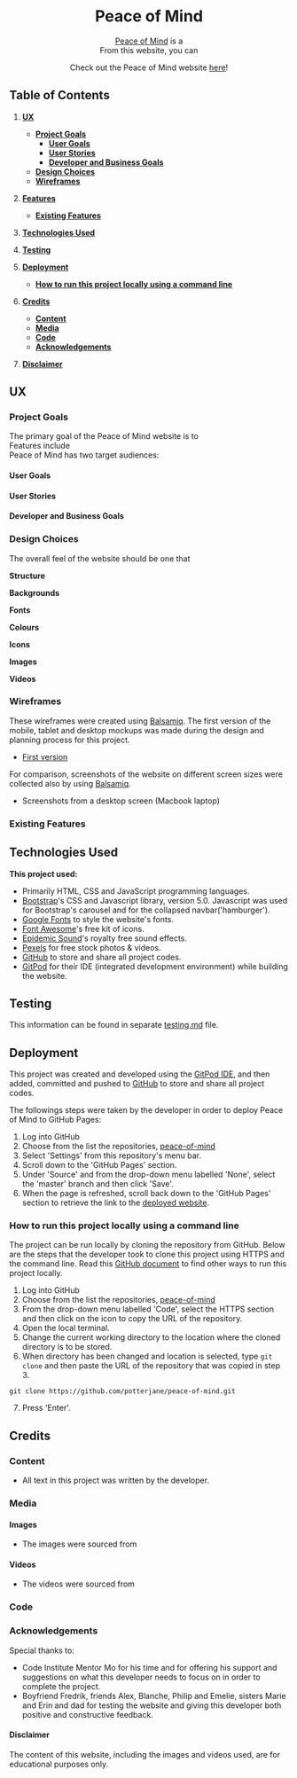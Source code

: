 <div align="center"> 

# Peace of Mind

[Peace of Mind](https://potterjane.github.io/peace-of-mind/) is a 
<br>
From this website, you can
<br>

Check out the Peace of Mind website [here](https://potterjane.github.io/peace-of-mind/)!

</div>

## Table of Contents
1. [**UX**](#ux)
    - [**Project Goals**](#project-goals)
        - [**User Goals**](#user-goals)
        - [**User Stories**](#user-stories)
        - [**Developer and Business Goals**](#developer-and-business-goals)
    - [**Design Choices**](#design-choices)
    - [**Wireframes**](#wireframes)

2. [**Features**](#features)
    - [**Existing Features**](#existing-features)

3. [**Technologies Used**](#technologies-used)

4. [**Testing**](#testing)

5. [**Deployment**](#deployment)
    - [**How to run this project locally using a command line**](#how-to-run-this-project-locally-using-a-command-line)

6. [**Credits**](#credits)
    - [**Content**](#content)
    - [**Media**](#media)
    - [**Code**](#code)
    - [**Acknowledgements**](#acknowledgements)

7. [**Disclaimer**](#disclaimer)

## UX

### Project Goals

The primary goal of the Peace of Mind website is to 
<br>
Features include 
<br>
Peace of Mind has two target audiences: 

#### User Goals



#### User Stories



#### Developer and Business Goals



### Design Choices

The overall feel of the website should be one that 

**Structure**


**Backgrounds**



**Fonts**



**Colours**



**Icons**



**Images**



**Videos**

 

### Wireframes

These wireframes were created using [Balsamiq](https://balsamiq.com/). The first version of the mobile, tablet and desktop mockups was made during the design and planning process for this project. 

- [First version](https://github.com/potterjane/peace-of-mind/blob/master/wireframes/pom-wireframes-version-1.pdf)

For comparison, screenshots of the website on different screen sizes were collected also by using [Balsamiq](https://balsamiq.com/). 
- Screenshots from a desktop screen (Macbook laptop) 

### Existing Features



## Technologies Used

**This project used:**
- Primarily HTML, CSS and JavaScript programming languages. 
- [Bootstrap](https://getbootstrap.com/docs/5.0/getting-started/introduction/)'s CSS and Javascript library, version 5.0. Javascript was used for Bootstrap's carousel and for the collapsed navbar('hamburger').
- [Google Fonts](https://fonts.google.com/) to style the website's fonts.
- [Font Awesome](https://fontawesome.com/)'s free kit of icons.
- [Epidemic Sound](https://www.epidemicsound.com/sound-effects/)'s royalty free sound effects.
- [Pexels](https://www.pexels.com/) for free stock photos & videos.
- [GitHub](https://github.com/) to store and share all project codes.
- [GitPod](https://www.gitpod.io/) for their IDE (integrated development environment) while building the website.

## Testing 

This information can be found in separate [testing.md](testing.md) file.

## Deployment

This project was created and developed using the [GitPod IDE](https://www.gitpod.io/), and then added, committed and pushed to [GitHub](https://github.com/) to store and share all project codes.

The followings steps were taken by the developer in order to deploy Peace of Mind to GitHub Pages:
1. Log into GitHub
2. Choose from the list the repositories, [peace-of-mind](https://github.com/potterjane/peace-of-mind)
3. Select 'Settings' from this repository's menu bar.
4. Scroll down to the 'GitHub Pages' section.
5. Under 'Source' and from the drop-down menu labelled 'None', select the 'master' branch and then click 'Save'.
6. When the page is refreshed, scroll back down to the 'GitHub Pages' section to retrieve the link to the [deployed website](https://potterjane.github.io/peace-of-mind/). 

### How to run this project locally using a command line

The project can be run locally by cloning the repository from GitHub. Below are the steps that the developer took to clone this project using HTTPS and the command line. 
Read this [GitHub document](https://docs.github.com/en/github/creating-cloning-and-archiving-repositories/cloning-a-repository) to find other ways to run this project locally.

1. Log into GitHub
2. Choose from the list the repositories, [peace-of-mind](https://github.com/potterjane/peace-of-mind)
3. From the drop-down menu labelled 'Code', select the HTTPS section and then click on the icon to copy the URL of the repository.
4. Open the local terminal.
5. Change the current working directory to the location where the cloned directory is to be stored.
6. When directory has been changed and location is selected, type ```git clone``` and then paste the URL of the repository that was copied in step 3.
```console
git clone https://github.com/potterjane/peace-of-mind.git
```
7. Press 'Enter'.

## Credits

### Content

- All text in this project was written by the developer.

### Media

#### Images
- The images were sourced from 

#### Videos
- The videos were sourced from 

### Code


### Acknowledgements

Special thanks to: 
- Code Institute Mentor Mo for his time and for offering his support and suggestions on what this developer needs to focus on in order to complete the project.
- Boyfriend Fredrik, friends Alex, Blanche, Philip and Emelie, sisters Marie and Erin and dad for testing the website and giving this developer both positive and constructive feedback.

#### Disclaimer
The content of this website, including the images and videos used, are for educational purposes only.